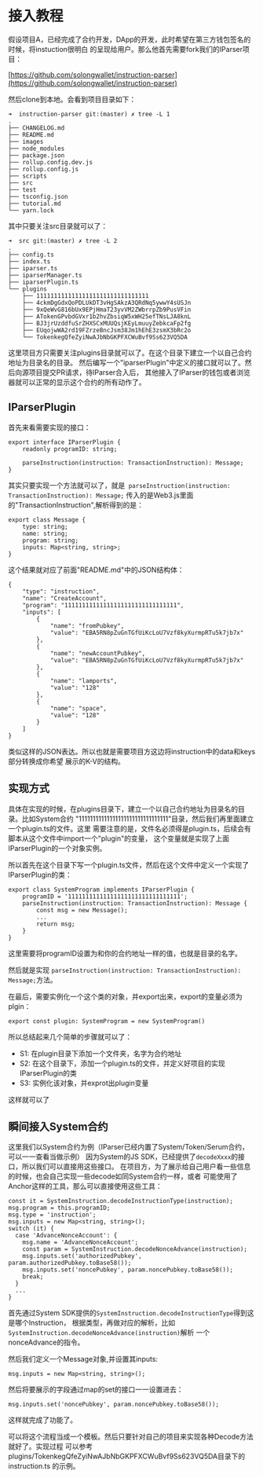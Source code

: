 # 接入教程

假设项目A，已经完成了合约开发，DApp的开发，此时希望在第三方钱包签名的时候，将instuction很明白
的呈现给用户。那么他首先需要fork我们的IParser项目：

[https://github.com/solongwallet/instruction-parser](https://github.com/solongwallet/instruction-parser)

然后clone到本地。会看到项目目录如下：

    ➜  instruction-parser git:(master) ✗ tree -L 1
    .
    ├── CHANGELOG.md
    ├── README.md
    ├── images
    ├── node_modules
    ├── package.json
    ├── rollup.config.dev.js
    ├── rollup.config.js
    ├── scripts
    ├── src
    ├── test
    ├── tsconfig.json
    ├── tutorial.md
    └── yarn.lock

其中只要关注src目录就可以了：

    ➜  src git:(master) ✗ tree -L 2
    .
    ├── config.ts
    ├── index.ts
    ├── iparser.ts
    ├── iparserManager.ts
    ├── iparserPlugin.ts
    └── plugins
        ├── 11111111111111111111111111111111
        ├── 4ckmDgGdxQoPDLUkDT3vHgSAkzA3QRdNq5ywwY4sUSJn
        ├── 9xQeWvG816bUx9EPjHmaT23yvVM2ZWbrrpZb9PusVFin
        ├── ATokenGPvbdGVxr1b2hvZbsiqW5xWH25efTNsLJA8knL
        ├── BJ3jrUzddfuSrZHXSCxMUUQsjKEyLmuuyZebkcaFp2fg
        ├── EUqojwWA2rd19FZrzeBncJsm38Jm1hEhE3zsmX3bRc2o
        └── TokenkegQfeZyiNwAJbNbGKPFXCWuBvf9Ss623VQ5DA

这里项目方只需要关注plugins目录就可以了。在这个目录下建立一个以自己合约地址为目录名的目录。
然后编写一个"iparserPlugin"中定义的接口就可以了。然后向源项目提交PR请求，待IParser合入后，
其他接入了IParser的钱包或者浏览器就可以正常的显示这个合约的所有动作了。

## IParserPlugin
首先来看需要实现的接口：

    export interface IParserPlugin {
        readonly programID: string;

        parseInstruction(instruction: TransactionInstruction): Message;
    }

其实只要实现一个方法就可以了，就是` parseInstruction(instruction: TransactionInstruction): Message;`
传入的是Web3.js里面的"TransactionInstruction",解析得到的是：

    export class Message {
        type: string;
        name: string;
        program: string;
        inputs: Map<string, string>;
    }

这个结果就对应了前面"README.md"中的JSON结构体：


    {
        "type": "instruction", 
        "name": "CreateAccount", 
        "program": "11111111111111111111111111111111", 
        "inputs": [
            {
                "name": "fromPubkey", 
                "value": "EBA5RN8pZuGnTGfUiKcLoU7Vzf8kyXurmpRTu5k7jb7x"
            }, 
            {
                "name": "newAccountPubkey", 
                "value": "EBA5RN8pZuGnTGfUiKcLoU7Vzf8kyXurmpRTu5k7jb7x"
            }, 
            {
                "name": "lamports", 
                "value": "128"
            }, 
            {
                "name": "space", 
                "value": "128"
            }
        ]
    }

类似这样的JSON表达。所以也就是需要项目方这边将instruction中的data和keys部分转换成你希望
展示的K-V的结构。

## 实现方式
具体在实现的时候，在plugins目录下，建立一个以自己合约地址为目录名的目录。比如System合约
"11111111111111111111111111111111"目录，然后我们再里面建立一个plugin.ts的文件。这里
需要注意的是，文件名必须得是plugin.ts，后续会有脚本从这个文件中import一个"plugin"的变量，
这个变量就是实现了上面IParserPlugin的一个对象实例。

所以首先在这个目录下写一个plugin.ts文件，然后在这个文件中定义一个实现了IParserPlugin的类：

    export class SystemProgram implements IParserPlugin {
        programID = '11111111111111111111111111111111';
        parseInstruction(instruction: TransactionInstruction): Message {
            const msg = new Message();
            ...
            return msg;
        }
    }

这里需要将programID设置为和你的合约地址一样的值，也就是目录的名字。

然后就是实现 `parseInstruction(instruction: TransactionInstruction): Message;`方法。

在最后，需要实例化一个这个类的对象，并export出来，export的变量必须为plgin：

    export const plugin: SystemProgram = new SystemProgram()

所以总结起来几个简单的步骤就可以了：

* S1: 在plugin目录下添加一个文件夹，名字为合约地址
* S2: 在这个目录下，添加一个plugin.ts的文件，并定义好项目的实现 IParserPlugin的类
* S3: 实例化该对象，并exprot出plugin变量

这样就可以了

## 瞬间接入System合约
这里我们以System合约为例（IParser已经内置了System/Token/Serum合约，可以一一查看当做示例）
因为System的JS SDK，已经提供了`decodeXxxx`的接口，所以我们可以直接用这些接口。
在项目方，为了展示给自己用户看一些信息的时候，也会自己实现一些decode如同System合约一样，或者
可能使用了Anchor这样的工具，那么可以直接使用这些工具：

    const it = SystemInstruction.decodeInstructionType(instruction);
    msg.program = this.programID;
    msg.type = 'instruction';
    msg.inputs = new Map<string, string>();
    switch (it) {
      case 'AdvanceNonceAccount': {
        msg.name = 'AdvanceNonceAccount';
        const param = SystemInstruction.decodeNonceAdvance(instruction);
        msg.inputs.set('authorizedPubkey', param.authorizedPubkey.toBase58());
        msg.inputs.set('noncePubkey', param.noncePubkey.toBase58());
        break;
      }
      ...
    }

首先通过System SDK提供的`SystemInstruction.decodeInstructionType`得到这是哪个Instruction，
根据类型，再做对应的解析，比如 `SystemInstruction.decodeNonceAdvance(instruction)`解析
一个nonceAdvance的指令。

然后我们定义一个Message对象,并设置其inputs:

    msg.inputs = new Map<string, string>();

然后将要展示的字段通过map的set的接口一一设置进去：

    msg.inputs.set('noncePubkey', param.noncePubkey.toBase58());

这样就完成了功能了。

可以将这个流程当成一个模板。然后只要针对自己的项目来实现各种Decode方法就好了。实现过程
可以参考plugins/TokenkegQfeZyiNwAJbNbGKPFXCWuBvf9Ss623VQ5DA目录下的instruction.ts
的示例。